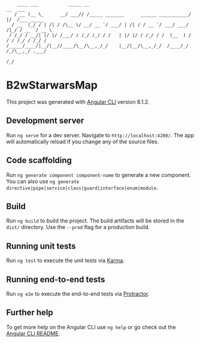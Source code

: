 ``` 
    ____ ___           _____ __                                      __  ___          
   / __ )__ \_      __/ ___// /_____ _______      ______ ___________/  |/  /___ _____ 
  / __  |_/ / | /| / /\__ \/ __/ __ `/ ___/ | /| / / __ `/ ___/ ___/ /|_/ / __ `/ __ \
 / /_/ / __/| |/ |/ /___/ / /_/ /_/ / /   | |/ |/ / /_/ / /  (__  ) /  / / /_/ / /_/ /
/_____/____/|__/|__//____/\__/\__,_/_/    |__/|__/\__,_/_/  /____/_/  /_/\__,_/ .___/ 
                                                                             /_/      
```                                                


# B2wStarwarsMap

This project was generated with [Angular CLI](https://github.com/angular/angular-cli) version 8.1.2.

## Development server

Run `ng serve` for a dev server. Navigate to `http://localhost:4200/`. The app will automatically reload if you change any of the source files.

## Code scaffolding

Run `ng generate component component-name` to generate a new component. You can also use `ng generate directive|pipe|service|class|guard|interface|enum|module`.

## Build

Run `ng build` to build the project. The build artifacts will be stored in the `dist/` directory. Use the `--prod` flag for a production build.

## Running unit tests

Run `ng test` to execute the unit tests via [Karma](https://karma-runner.github.io).

## Running end-to-end tests

Run `ng e2e` to execute the end-to-end tests via [Protractor](http://www.protractortest.org/).

## Further help

To get more help on the Angular CLI use `ng help` or go check out the [Angular CLI README](https://github.com/angular/angular-cli/blob/master/README.md).

